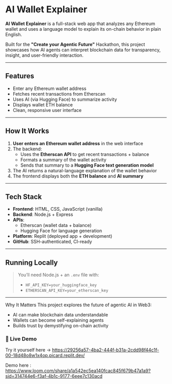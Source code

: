 #  AI Wallet Explainer

**AI Wallet Explainer** is a full-stack web app that analyzes any Ethereum wallet and uses a language model to explain its on-chain behavior in plain English.

Built for the **"Create your Agentic Future"** Hackathon, this project showcases how AI agents can interpret blockchain data for transparency, insight, and user-friendly interaction.

---

##  Features

-  Enter any Ethereum wallet address
-  Fetches recent transactions from Etherscan
-  Uses AI (via Hugging Face) to summarize activity
-  Displays wallet ETH balance
-  Clean, responsive user interface

---

##  How It Works

1. **User enters an Ethereum wallet address** in the web interface
2. The backend:
   - Uses the **Etherscan API** to get recent transactions + balance
   - Formats a summary of the wallet activity
   - Sends that summary to a **Hugging Face text generation model**
3. The AI returns a natural-language explanation of the wallet behavior
4. The frontend displays both the **ETH balance** and **AI summary**

---

##  Tech Stack

- **Frontend**: HTML, CSS, JavaScript (vanilla)
- **Backend**: Node.js + Express
- **APIs**:
  - Etherscan (wallet data + balance)
  - Hugging Face  for language generation
- **Platform**: Replit (deployed app + development)
- **GitHub**: SSH-authenticated, CI-ready
---

##  Running Locally

> You’ll need Node.js + an `.env` file with:
> - `HF_API_KEY=your_huggingface_key`
> - `ETHERSCAN_API_KEY=your_etherscan_key`

---
Why It Matters
This project explores the future of agentic AI in Web3:

- AI can make blockchain data understandable  
- Wallets can become self-explaining agents  
- Builds trust by demystifying on-chain activity  
### 🚀 Live Demo
Try it yourself here -> https://29256a57-4ba2-444f-b31a-2cdd98f44c1f-00-18d48o8w1x4op.picard.replit.dev/


Demo here : https://www.loom.com/share/a1a542ec5ea140fcac845f679b47a1a9?sid=314744e6-f3af-4b1c-9177-6eee7c130acd
